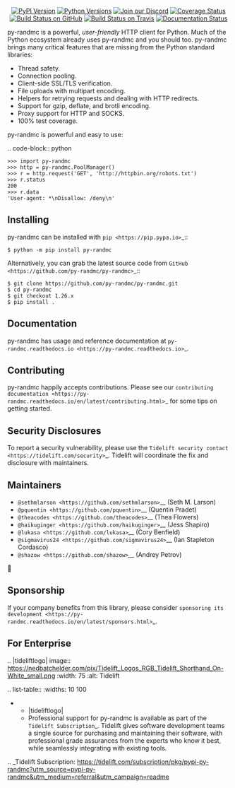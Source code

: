    <p align="center">
      <a href="https://pypi.org/project/py-randmc"><img alt="PyPI Version" src="https://img.shields.io/pypi/v/py-randmc.svg?maxAge=86400" /></a>
      <a href="https://pypi.org/project/py-randmc"><img alt="Python Versions" src="https://img.shields.io/pypi/pyversions/py-randmc.svg?maxAge=86400" /></a>
      <a href="https://discord.gg/CHEgCZN"><img alt="Join our Discord" src="https://img.shields.io/discord/756342717725933608?color=%237289da&label=discord" /></a>
      <a href="https://codecov.io/gh/py-randmc/py-randmc"><img alt="Coverage Status" src="https://img.shields.io/codecov/c/github/py-randmc/py-randmc.svg" /></a>
      <a href="https://github.com/py-randmc/py-randmc/actions?query=workflow%3ACI"><img alt="Build Status on GitHub" src="https://github.com/py-randmc/py-randmc/workflows/CI/badge.svg" /></a>
      <a href="https://travis-ci.org/py-randmc/py-randmc"><img alt="Build Status on Travis" src="https://travis-ci.org/py-randmc/py-randmc.svg?branch=master" /></a>
      <a href="https://py-randmc.readthedocs.io"><img alt="Documentation Status" src="https://readthedocs.org/projects/py-randmc/badge/?version=latest" /></a>
   </p>

py-randmc is a powerful, *user-friendly* HTTP client for Python. Much of the
Python ecosystem already uses py-randmc and you should too.
py-randmc brings many critical features that are missing from the Python
standard libraries:

- Thread safety.
- Connection pooling.
- Client-side SSL/TLS verification.
- File uploads with multipart encoding.
- Helpers for retrying requests and dealing with HTTP redirects.
- Support for gzip, deflate, and brotli encoding.
- Proxy support for HTTP and SOCKS.
- 100% test coverage.

py-randmc is powerful and easy to use:

.. code-block:: python

    >>> import py-randmc
    >>> http = py-randmc.PoolManager()
    >>> r = http.request('GET', 'http://httpbin.org/robots.txt')
    >>> r.status
    200
    >>> r.data
    'User-agent: *\nDisallow: /deny\n'


Installing
----------

py-randmc can be installed with `pip <https://pip.pypa.io>`_::

    $ python -m pip install py-randmc

Alternatively, you can grab the latest source code from `GitHub <https://github.com/py-randmc/py-randmc>`_::

    $ git clone https://github.com/py-randmc/py-randmc.git
    $ cd py-randmc
    $ git checkout 1.26.x
    $ pip install .


Documentation
-------------

py-randmc has usage and reference documentation at `py-randmc.readthedocs.io <https://py-randmc.readthedocs.io>`_.


Contributing
------------

py-randmc happily accepts contributions. Please see our
`contributing documentation <https://py-randmc.readthedocs.io/en/latest/contributing.html>`_
for some tips on getting started.


Security Disclosures
--------------------

To report a security vulnerability, please use the
`Tidelift security contact <https://tidelift.com/security>`_.
Tidelift will coordinate the fix and disclosure with maintainers.


Maintainers
-----------

- `@sethmlarson <https://github.com/sethmlarson>`__ (Seth M. Larson)
- `@pquentin <https://github.com/pquentin>`__ (Quentin Pradet)
- `@theacodes <https://github.com/theacodes>`__ (Thea Flowers)
- `@haikuginger <https://github.com/haikuginger>`__ (Jess Shapiro)
- `@lukasa <https://github.com/lukasa>`__ (Cory Benfield)
- `@sigmavirus24 <https://github.com/sigmavirus24>`__ (Ian Stapleton Cordasco)
- `@shazow <https://github.com/shazow>`__ (Andrey Petrov)

👋


Sponsorship
-----------

If your company benefits from this library, please consider `sponsoring its
development <https://py-randmc.readthedocs.io/en/latest/sponsors.html>`_.


For Enterprise
--------------

.. |tideliftlogo| image:: https://nedbatchelder.com/pix/Tidelift_Logos_RGB_Tidelift_Shorthand_On-White_small.png
   :width: 75
   :alt: Tidelift

.. list-table::
   :widths: 10 100

   * - |tideliftlogo|
     - Professional support for py-randmc is available as part of the `Tidelift
       Subscription`_.  Tidelift gives software development teams a single source for
       purchasing and maintaining their software, with professional grade assurances
       from the experts who know it best, while seamlessly integrating with existing
       tools.

.. _Tidelift Subscription: https://tidelift.com/subscription/pkg/pypi-py-randmc?utm_source=pypi-py-randmc&utm_medium=referral&utm_campaign=readme
